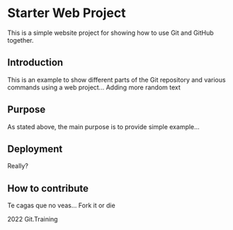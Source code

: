 # Starter Web Project

This is a simple website project for showing how to use Git and GitHub together.

## Introduction

This is an example to show different parts of the Git repository and various commands using a web project...
Adding more random text

## Purpose

As stated above, the main purpose is to provide simple example...

## Deployment

Really?

## How to contribute

Te cagas que no veas... Fork it or die

2022 Git.Training